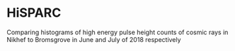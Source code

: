 # HiSPARC
Comparing histograms of high energy pulse height counts of cosmic rays in Nikhef to Bromsgrove in June and July of 2018 respectively
